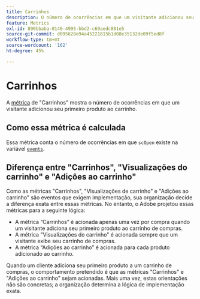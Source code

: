 ```yaml
---
title: Carrinhos
description: O número de ocorrências em que um visitante adicionou seu primeiro produto ao carrinho.
feature: Metrics
exl-id: 890bbaba-0140-4995-bbd2-c69aedc801e5
source-git-commit: d095628e94a45221815b1d08e35132de09f5ed8f
workflow-type: tm+mt
source-wordcount: '162'
ht-degree: 45%

---
```


# Carrinhos

A [métrica](overview.md) de &quot;Carrinhos&quot; mostra o número de ocorrências em que um visitante adicionou seu primeiro produto ao carrinho.

## Como essa métrica é calculada

Essa métrica conta o número de ocorrências em que `scOpen` existe na variável [`events`](/help/implement/vars/page-vars/events/events-overview.md).

## Diferença entre &quot;Carrinhos&quot;, &quot;Visualizações do carrinho&quot; e &quot;Adições ao carrinho&quot;

Como as métricas &quot;Carrinhos&quot;, &quot;Visualizações de carrinho&quot; e &quot;Adições ao carrinho&quot; são eventos que exigem implementação, sua organização decide a diferença exata entre essas métricas. No entanto, o Adobe projetou essas métricas para a seguinte lógica:

* A métrica “Carrinhos” é acionada apenas uma vez por compra quando um visitante adiciona seu primeiro produto ao carrinho de compras.
* A métrica &quot;Visualizações do carrinho&quot; é acionada sempre que um visitante exibe seu carrinho de compras.
* A métrica “Adições ao carrinho” é acionada para cada produto adicionado ao carrinho.

Quando um cliente adiciona seu primeiro produto a um carrinho de compras, o comportamento pretendido é que as métricas &quot;Carrinhos&quot; e &quot;Adições ao carrinho&quot; sejam acionadas. Mais uma vez, estas orientações não são concretas; a organização determina a lógica de implementação exata.
